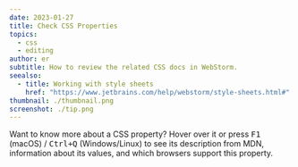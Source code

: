 ```yaml
---
date: 2023-01-27
title: Check CSS Properties
topics:
  - css
  - editing
author: er
subtitle: How to review the related CSS docs in WebStorm.
seealso:
  - title: Working with style sheets
    href: "https://www.jetbrains.com/help/webstorm/style-sheets.html#"
thumbnail: ./thumbnail.png
screenshot: ./tip.png
---
```


Want to know more about a CSS property? Hover over it or press <kbd>F1</kbd> (macOS) / <kbd>Ctrl+Q</kbd> (Windows/Linux)
to see its description from MDN, information about its values, and which browsers support this property.
